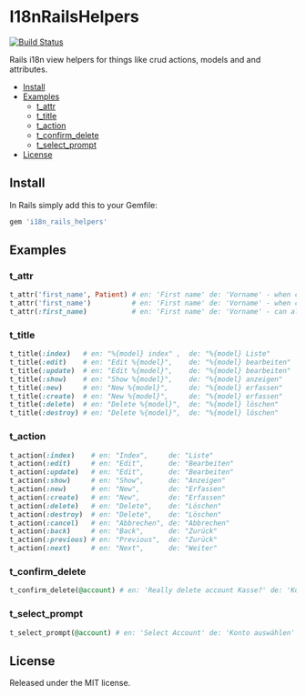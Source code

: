 # I18nRailsHelpers

[![Build Status](https://secure.travis-ci.org/huerlisi/i18n_rails_helpers.png)](http://travis-ci.org/huerlisi/i18n_rails_helpers)

Rails i18n view helpers for things like crud actions, models and and attributes.

- [Install](#install)
- [Examples](#examples)
  - [t_attr](#t_attr)
  - [t_title](#t_title)
  - [t_action](#t_action)
  - [t_confirm_delete](#t_confirm_delete)
  - [t_select_prompt](#t_select_prompt)
- [License](#license)

## Install

In Rails simply add this to your Gemfile:

```ruby
gem 'i18n_rails_helpers'
```

## Examples

### t_attr

```ruby
t_attr('first_name', Patient) # en: 'First name' de: 'Vorname' - when called from views of any controller
t_attr('first_name')          # en: 'First name' de: 'Vorname' - when called in patients_controller views
t_attr(:first_name)           # en: 'First name' de: 'Vorname' - can also be called with symbols
```

### t_title

```ruby
t_title(:index)   # en: "%{model} index" ,  de: "%{model} Liste"
t_title(:edit)    # en: "Edit %{model}",    de: "%{model} bearbeiten"
t_title(:update)  # en: "Edit %{model}",    de: "%{model} bearbeiten"
t_title(:show)    # en: "Show %{model}",    de: "%{model} anzeigen"
t_title(:new)     # en: "New %{model}",     de: "%{model} erfassen"
t_title(:create)  # en: "New %{model}",     de: "%{model} erfassen"
t_title(:delete)  # en: "Delete %{model}",  de: "%{model} löschen"
t_title(:destroy) # en: "Delete %{model}",  de: "%{model} löschen"
```

### t_action

```ruby
t_action(:index)    # en: "Index",     de: "Liste"
t_action(:edit)     # en: "Edit",      de: "Bearbeiten"
t_action(:update)   # en: "Edit",      de: "Bearbeiten"
t_action(:show)     # en: "Show",      de: "Anzeigen"
t_action(:new)      # en: "New",       de: "Erfassen"
t_action(:create)   # en: "New",       de: "Erfassen"
t_action(:delete)   # en: "Delete",    de: "Löschen"
t_action(:destroy)  # en: "Delete",    de: "Löschen"
t_action(:cancel)   # en: "Abbrechen", de: "Abbrechen"
t_action(:back)     # en: "Back",      de: "Zurück"
t_action(:previous) # en: "Previous",  de: "Zurück"
t_action(:next)     # en: "Next",      de: "Weiter"
```

### t_confirm_delete

```ruby
t_confirm_delete(@account) # en: 'Really delete account Kasse?' de: 'Konto Kasse wirklich löschen?'
```

### t_select_prompt

```ruby
t_select_prompt(@account) # en: 'Select Account' de: 'Konto auswählen'
```

## License

Released under the MIT license.
